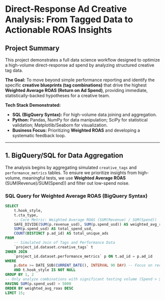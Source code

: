 # Direct-Response Ad Creative Analysis: From Tagged Data to Actionable ROAS Insights

## Project Summary

This project demonstrates a full data science workflow designed to optimize a high-volume direct-response ad spend by analyzing structured creative tag data.

**The Goal:** To move beyond simple performance reporting and identify the specific **creative blueprints (tag combinations)** that drive the highest **Weighted Average ROAS (Return on Ad Spend)**, providing immediate, statistically-backed hypotheses for a creative team.

**Tech Stack Demonstrated:**
* **SQL (BigQuery Syntax):** For high-volume data joining and aggregation.
* **Python:** Pandas, NumPy for data manipulation; SciPy for statistical validation; Matplotlib/Seaborn for visualization.
* **Business Focus:** Prioritizing **Weighted ROAS** and developing a systematic feedback loop.

---

## 1. BigQuery/SQL for Data Aggregation

The analysis begins by aggregating simulated `creative_tags` and `performance_metrics` tables. To ensure we prioritize insights from high-volume, meaningful tests, we use **Weighted Average ROAS** ($\text{SUM}(\text{Revenue}) / \text{SUM}(\text{Spend})$) and filter out low-spend noise.

### SQL Query for Weighted Average ROAS (BigQuery Syntax)

```sql
SELECT
    t.hook_style,
    t.cta_type,
    -- Core Metric: Weighted Average ROAS (SUM(Revenue) / SUM(Spend))
    SAFE_DIVIDE(SUM(p.revenue_usd), SUM(p.spend_usd)) AS weighted_avg_roas,
    SUM(p.spend_usd) AS total_spend_usd,
    COUNT(DISTINCT p.ad_id) AS total_unique_ads
FROM
    -- Simulated Join of Tags and Performance Data
    `project_id.dataset.creative_tags` t
INNER JOIN
    `project_id.dataset.performance_metrics` p ON t.ad_id = p.ad_id
WHERE
    p.date >= DATE_SUB(CURRENT_DATE(), INTERVAL 90 DAY) -- Focus on recent performance
    AND t.hook_style IS NOT NULL
GROUP BY 1, 2
-- Only analyze combinations with significant testing volume (Spend > $5,000)
HAVING SUM(p.spend_usd) > 5000
ORDER BY weighted_avg_roas DESC
LIMIT 15;
